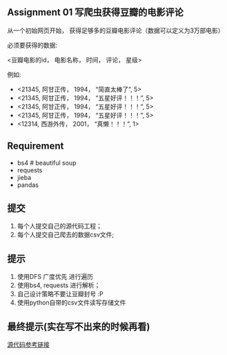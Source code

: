 ## Assignment 01 写爬虫获得豆瓣的电影评论

从一个初始网页开始， 获得足够多的豆瓣电影评论（数据可以定义为3万部电影）

必须要获得的数据:

<豆瓣电影的id， 电影名称， 时间， 评论， 星级> 

例如: 

+ <21345, 阿甘正传， 1994， “简直太棒了”, 5>
+ <21345, 阿甘正传， 1994， “五星好评！！！”, 5>
+ <21345, 阿甘正传， 1994， “五星好评！！！”, 5>
+ <21345, 阿甘正传， 1994， “五星好评！！！”, 5>
+ <12314, 西游外传， 2001， “真懒！！！”, 1>

## Requirement

+ bs4   # beautiful soup 
+ requests
+ jieba
+ pandas

## 提交

1. 每个人提交自己的源代码工程；
2. 每个人提交自己爬去的数据csv文件; 

## 提示

1. 使用DFS 广度优先 进行遍历
2. 使用bs4, requests 进行解析；
3. 自己设计策略不要让豆瓣封号 :P
4. 使用python自带的csv文件读写存储文件

## 最终提示(实在写不出来的时候再看)

[源代码参考链接](https://github.com/fortyMiles/get_douban_comments)
